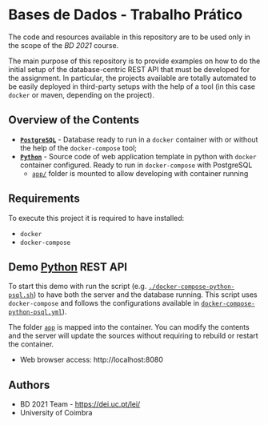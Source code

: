 # Bases de Dados - Trabalho Prático

The code and resources available in this repository are to be used only in the scope of the _BD 2021_ course.

The main purpose of this repository is to provide examples on how to do the initial setup of the database-centric REST API that must be developed for the assignment. 
In particular, the projects available are totally automated to be easily deployed in third-party setups with the help of a tool (in this case `docker` or maven, depending on the project).


## Overview of the Contents

- [**`PostgreSQL`**](postgresql) - Database ready to run in a `docker` container with or without the help of the `docker-compose` tool;
- [**`Python`**](python) - Source code of web application template in python with `docker` container configured. Ready to run in `docker-compose` with PostgreSQL
  - [`app/`](python/app) folder is mounted to allow developing with container running


## Requirements

To execute this project it is required to have installed:

- `docker`
- `docker-compose`


## Demo [Python](python) REST API 


To start this demo with run the script (e.g. [`./docker-compose-python-psql.sh`](docker-compose-python-psql.sh)) to have both the server and the database running.
This script uses `docker-compose` and follows the configurations available in [`docker-compose-python-psql.yml`](docker-compose-python-psql.yml)).

The folder [`app`](python/app) is mapped into the container. 
You can modify the contents and the server will update the sources without requiring to rebuild or restart the container.

* Web browser access: http://localhost:8080


## Authors

* BD 2021 Team - https://dei.uc.pt/lei/
* University of Coimbra
